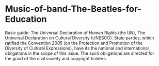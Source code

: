 Music-of-band-The-Beatles-for-Education
=======================================

Basic guide: The Universal Declaration of Human Rights (the UN), The Universal Declaration on Cultural Diversity (UNESCO). State parties, which ratified the Convention 2005 (on the Protection and Promotion of the Diversity of Cultural Expressions), have its the national and international obligations in the scope of this issue. The such obligations are directed for the good of the civil society and copyright holders.